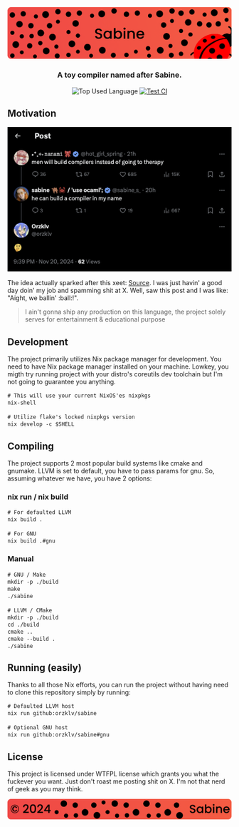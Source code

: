 <p align="center">
    <img src=".github/assets/header.png" alt="Sabine's {Compiler}">
</p>

<p align="center">
    <h3 align="center">A toy compiler named after Sabine.</h3>
</p>

<p align="center">
    <img align="center" src="https://img.shields.io/github/languages/top/sabine-lang/sabine?style=flat&logo=nixos&logoColor=ffffff&labelColor=F05045&color=F05045" alt="Top Used Language">
    <a href="https://github.com/sabine-lang/sabine/actions/workflows/test.yml"><img align="center" src="https://img.shields.io/github/actions/workflow/status/sabine-lang/sabine/test.yml?style=flat&logo=github&logoColor=ffffff&labelColor=F05045&color=F05045" alt="Test CI"></a>
</p>

## Motivation

![The Xeet](./.github/assets/xeet.png)

The idea actually sparked after this xeet: [Source](https://x.com/sabine_s_/status/1859272820720537970?s=61).
I was just havin' a good day doin' my job and spamming shit at X. Well, saw this post and I was like: "Aight,
we ballin' :ball:!".

> I ain't gonna ship any production on this language, the project solely serves for entertainment &
educational purpose

## Development

The project primarily utilizes Nix package manager for development. You need to have Nix package manager
installed on your machine. Lowkey, you migth try running project with your distro's coreutils dev toolchain
but I'm not going to guarantee you anything.

```shell
# This will use your current NixOS'es nixpkgs
nix-shell

# Utilize flake's locked nixpkgs version
nix develop -c $SHELL
```

## Compiling

The project supports 2 most popular build systems like cmake and gnumake. LLVM is set to default, you have
to pass params for gnu. So, assuming whatever we have, you have 2 options:

### nix run / nix build

```shell
# For defaulted LLVM
nix build .

# For GNU
nix build .#gnu
```

### Manual

```shell
# GNU / Make
mkdir -p ./build
make
./sabine

# LLVM / CMake
mkdir -p ./build
cd ./build
cmake ..
cmake --build .
./sabine
```

## Running (easily)

Thanks to all those Nix efforts, you can run the project without having need to clone this repository
simply by running:

```shell
# Defaulted LLVM host
nix run github:orzklv/sabine

# Optional GNU host
nix run github:orzklv/sabine#gnu
```

## License

This project is licensed under WTFPL license which grants you what the fuckever you want. Just don't
roast me posting shit on X. I'm not that nerd of geek as you may think.

<p align="center">
    <img src=".github/assets/footer.png" alt="Sabine's {Compiler}">
</p>
